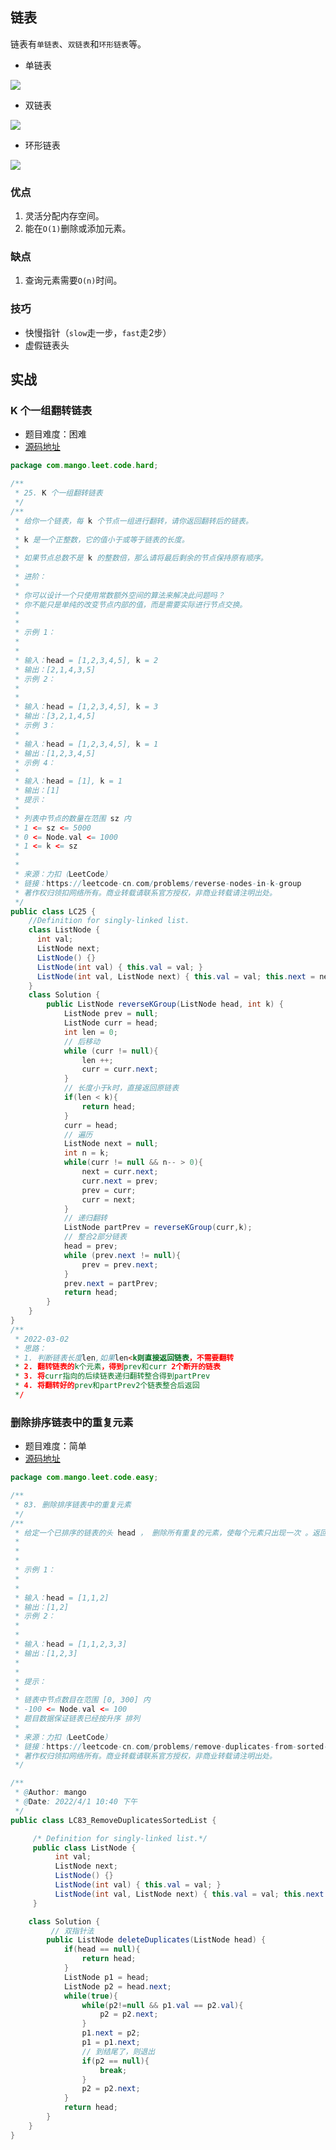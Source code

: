## 链表
链表有`单链表`、`双链表`和`环形链表`等。

* 单链表

![](https://mg.meiflower.top/oss/alg/ds/linktable/one.png)

* 双链表

![](https://mg.meiflower.top/oss/alg/ds/linktable/double.png)

* 环形链表

![](https://mg.meiflower.top/oss/alg/ds/linktable/loop.png)

### 优点  
1. 灵活分配内存空间。
2. 能在`O(1)`删除或添加元素。
### 缺点
1. 查询元素需要`O(n)`时间。

### 技巧
* 快慢指针（`slow`走一步，`fast`走2步）
* 虚假链表头

## 实战
### K 个一组翻转链表
* 题目难度：困难
* [源码地址](https://gitee.com/mgang/leet-code/blob/master/java/src/main/java/com/mango/leet/code/hard/LC25.java)
``` java
package com.mango.leet.code.hard;

/**
 * 25. K 个一组翻转链表
 */
/**
 * 给你一个链表，每 k 个节点一组进行翻转，请你返回翻转后的链表。
 *
 * k 是一个正整数，它的值小于或等于链表的长度。
 *
 * 如果节点总数不是 k 的整数倍，那么请将最后剩余的节点保持原有顺序。
 *
 * 进阶：
 *
 * 你可以设计一个只使用常数额外空间的算法来解决此问题吗？
 * 你不能只是单纯的改变节点内部的值，而是需要实际进行节点交换。
 *  
 *
 * 示例 1：
 *
 *
 * 输入：head = [1,2,3,4,5], k = 2
 * 输出：[2,1,4,3,5]
 * 示例 2：
 *
 *
 * 输入：head = [1,2,3,4,5], k = 3
 * 输出：[3,2,1,4,5]
 * 示例 3：
 *
 * 输入：head = [1,2,3,4,5], k = 1
 * 输出：[1,2,3,4,5]
 * 示例 4：
 *
 * 输入：head = [1], k = 1
 * 输出：[1]
 * 提示：
 *
 * 列表中节点的数量在范围 sz 内
 * 1 <= sz <= 5000
 * 0 <= Node.val <= 1000
 * 1 <= k <= sz
 *
 *
 * 来源：力扣（LeetCode）
 * 链接：https://leetcode-cn.com/problems/reverse-nodes-in-k-group
 * 著作权归领扣网络所有。商业转载请联系官方授权，非商业转载请注明出处。
 */
public class LC25 {
    //Definition for singly-linked list.
    class ListNode {
      int val;
      ListNode next;
      ListNode() {}
      ListNode(int val) { this.val = val; }
      ListNode(int val, ListNode next) { this.val = val; this.next = next; }
    }
    class Solution {
        public ListNode reverseKGroup(ListNode head, int k) {
            ListNode prev = null;
            ListNode curr = head;
            int len = 0;
            // 后移动
            while (curr != null){
                len ++;
                curr = curr.next;
            }
            // 长度小于k时，直接返回原链表
            if(len < k){
                return head;
            }
            curr = head;
            // 遍历
            ListNode next = null;
            int n = k;
            while(curr != null && n-- > 0){
                next = curr.next;
                curr.next = prev;
                prev = curr;
                curr = next;
            }
            // 递归翻转
            ListNode partPrev = reverseKGroup(curr,k);
            // 整合2部分链表
            head = prev;
            while (prev.next != null){
                prev = prev.next;
            }
            prev.next = partPrev;
            return head;
        }
    }
}
/**
 * 2022-03-02
 * 思路：
 * 1. 判断链表长度len,如果len<k则直接返回链表，不需要翻转
 * 2. 翻转链表的k个元素，得到prev和curr 2个断开的链表
 * 3. 将curr指向的后续链表递归翻转整合得到partPrev
 * 4. 将翻转好的prev和partPrev2个链表整合后返回
 */
```

### 删除排序链表中的重复元素
* 题目难度：简单
* [源码地址](https://gitee.com/mgang/leet-code/blob/master/java/src/main/java/com/mango/leet/code/easy/LC83_RemoveDuplicatesSortedList.java)

``` java
package com.mango.leet.code.easy;

/**
 * 83. 删除排序链表中的重复元素
 */
/**
 * 给定一个已排序的链表的头 head ， 删除所有重复的元素，使每个元素只出现一次 。返回 已排序的链表 。
 *
 *  
 *
 * 示例 1：
 *
 *
 * 输入：head = [1,1,2]
 * 输出：[1,2]
 * 示例 2：
 *
 *
 * 输入：head = [1,1,2,3,3]
 * 输出：[1,2,3]
 *  
 *
 * 提示：
 *
 * 链表中节点数目在范围 [0, 300] 内
 * -100 <= Node.val <= 100
 * 题目数据保证链表已经按升序 排列
 *
 * 来源：力扣（LeetCode）
 * 链接：https://leetcode-cn.com/problems/remove-duplicates-from-sorted-list
 * 著作权归领扣网络所有。商业转载请联系官方授权，非商业转载请注明出处。
 */

/**
 * @Author: mango
 * @Date: 2022/4/1 10:40 下午
 */
public class LC83_RemoveDuplicatesSortedList {

     /* Definition for singly-linked list.*/
     public class ListNode {
          int val;
          ListNode next;
          ListNode() {}
          ListNode(int val) { this.val = val; }
          ListNode(int val, ListNode next) { this.val = val; this.next = next; }
     }

    class Solution {
         // 双指针法
        public ListNode deleteDuplicates(ListNode head) {
            if(head == null){
                return head;
            }
            ListNode p1 = head;
            ListNode p2 = head.next;
            while(true){
                while(p2!=null && p1.val == p2.val){
                    p2 = p2.next;
                }
                p1.next = p2;
                p1 = p1.next;
                // 到结尾了，则退出
                if(p2 == null){
                    break;
                }
                p2 = p2.next;
            }
            return head;
        }
    }
}
```